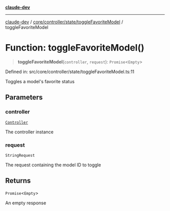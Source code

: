 [**claude-dev**](../../../../../README.md)

***

[claude-dev](../../../../../README.md) / [core/controller/state/toggleFavoriteModel](../README.md) / toggleFavoriteModel

# Function: toggleFavoriteModel()

> **toggleFavoriteModel**(`controller`, `request`): `Promise`\<`Empty`\>

Defined in: src/core/controller/state/toggleFavoriteModel.ts:11

Toggles a model's favorite status

## Parameters

### controller

[`Controller`](../../../classes/Controller.md)

The controller instance

### request

`StringRequest`

The request containing the model ID to toggle

## Returns

`Promise`\<`Empty`\>

An empty response

